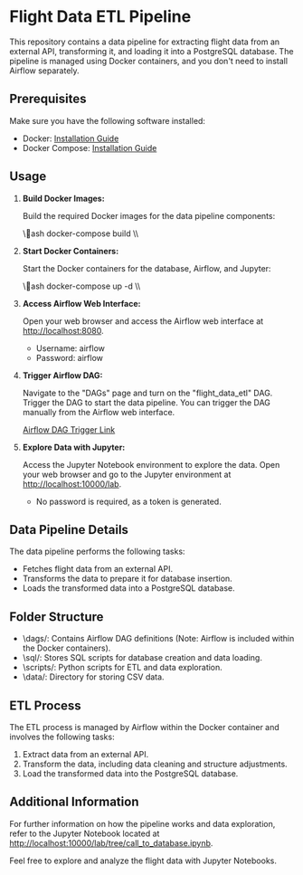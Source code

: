 # Flight Data ETL Pipeline

This repository contains a data pipeline for extracting flight data from an external API, transforming it, and loading it into a PostgreSQL database. The pipeline is managed using Docker containers, and you don't need to install Airflow separately.

## Prerequisites

Make sure you have the following software installed:

- Docker: [Installation Guide](https://docs.docker.com/get-docker/)
- Docker Compose: [Installation Guide](https://docs.docker.com/compose/install/)

## Usage

1. **Build Docker Images:**

   Build the required Docker images for the data pipeline components:

   \\\ash
   docker-compose build
   \\\

2. **Start Docker Containers:**

   Start the Docker containers for the database, Airflow, and Jupyter:

   \\\ash
   docker-compose up -d
   \\\

3. **Access Airflow Web Interface:**

   Open your web browser and access the Airflow web interface at [http://localhost:8080](http://localhost:8080).

   - Username: airflow
   - Password: airflow

4. **Trigger Airflow DAG:**

   Navigate to the "DAGs" page and turn on the "flight_data_etl" DAG. Trigger the DAG to start the data pipeline. You can trigger the DAG manually from the Airflow web interface.

   [Airflow DAG Trigger Link](http://localhost:8080/dags/flight_data_etl/grid?root=)

5. **Explore Data with Jupyter:**

   Access the Jupyter Notebook environment to explore the data. Open your web browser and go to the Jupyter environment at [http://localhost:10000/lab](http://localhost:10000/lab).

   - No password is required, as a token is generated.

## Data Pipeline Details

The data pipeline performs the following tasks:

- Fetches flight data from an external API.
- Transforms the data to prepare it for database insertion.
- Loads the transformed data into a PostgreSQL database.

## Folder Structure

- \dags/\: Contains Airflow DAG definitions (Note: Airflow is included within the Docker containers).
- \sql/\: Stores SQL scripts for database creation and data loading.
- \scripts/\: Python scripts for ETL and data exploration.
- \data/\: Directory for storing CSV data.

## ETL Process

The ETL process is managed by Airflow within the Docker container and involves the following tasks:

1. Extract data from an external API.
2. Transform the data, including data cleaning and structure adjustments.
3. Load the transformed data into the PostgreSQL database.

## Additional Information

For further information on how the pipeline works and data exploration, refer to the Jupyter Notebook located at [http://localhost:10000/lab/tree/call_to_database.ipynb](http://localhost:10000/lab/tree/call_to_database.ipynb).

Feel free to explore and analyze the flight data with Jupyter Notebooks.
